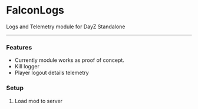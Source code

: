 # FalconLogs
 
Logs and Telemetry module for DayZ Standalone 

---

### Features
- Currently module works as proof of concept.
- Kill logger
- Player logout details telemetry

### Setup
1. Load mod to server
